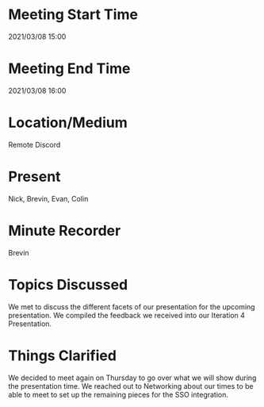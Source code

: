 # Meeting Start Time
2021/03/08 15:00

# Meeting End Time
2021/03/08 16:00

# Location/Medium
Remote Discord

# Present
Nick, Brevin, Evan, Colin

# Minute Recorder
Brevin

# Topics Discussed
We met to discuss the different facets of our presentation for the upcoming presentation. We compiled the feedback we received into our Iteration 4 Presentation.
# Things Clarified
We decided to meet again on Thursday to go over what we will show during the presentation time.
We reached out to Networking about our times to be able to meet to set up the remaining pieces for the SSO integration.

